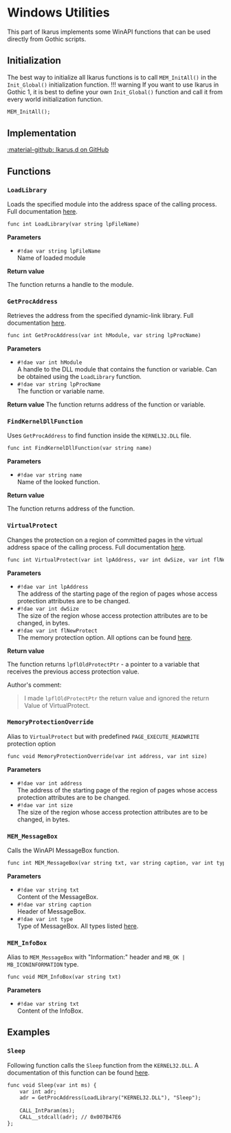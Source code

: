 # Windows Utilities
This part of Ikarus implements some WinAPI functions that can be used directly from Gothic scripts.

## Initialization
The best way to initialize all Ikarus functions is to call `MEM_InitAll()` in the `Init_Global()` initialization function. 
!!! warning
    If you want to use Ikarus in Gothic 1, it is best to define your own `Init_Global()` function and call it from every world initialization function.

```dae
MEM_InitAll();
```

## Implementation
[:material-github: Ikarus.d on GitHub](https://github.com/Lehona/Ikarus/blob/master/Ikarus.d#L1839)

## Functions

### `LoadLibrary`
Loads the specified module into the address space of the calling process. Full documentation [here](https://learn.microsoft.com/windows/win32/api/libloaderapi/nf-libloaderapi-loadlibrarya).
```dae
func int LoadLibrary(var string lpFileName)
```
**Parameters**

- `#!dae var string lpFileName`  
    Name of loaded module

**Return value**

The function returns a handle to the module.

### `GetProcAddress`
Retrieves the address from the specified dynamic-link library. Full documentation [here](https://learn.microsoft.com/windows/win32/api/libloaderapi/nf-libloaderapi-getprocaddress).
```dae
func int GetProcAddress(var int hModule, var string lpProcName)
```
**Parameters**

- `#!dae var int hModule`  
    A handle to the DLL module that contains the function or variable. Can be obtained using the `LoadLibrary` function.
- `#!dae var string lpProcName`  
    The function or variable name.

**Return value**
The function returns address of the function or variable.

### `FindKernelDllFunction`
Uses `GetProcAddress` to find function inside the `KERNEL32.DLL` file.
```dae
func int FindKernelDllFunction(var string name)
```
**Parameters**

- `#!dae var string name`  
    Name of the looked function.

**Return value**

The function returns address of the function.

### `VirtualProtect`
Changes the protection on a region of committed pages in the virtual address space of the calling process. Full documentation [here](https://learn.microsoft.com/windows/win32/api/memoryapi/nf-memoryapi-virtualprotect).
```dae
func int VirtualProtect(var int lpAddress, var int dwSize, var int flNewProtect)
```
**Parameters**

- `#!dae var int lpAddress`  
    The address of the starting page of the region of pages whose access protection attributes are to be changed.
- `#!dae var int dwSize`  
    The size of the region whose access protection attributes are to be changed, in bytes.
- `#!dae var int flNewProtect`  
    The memory protection option. All options can be found [here](https://github.com/Lehona/Ikarus/blob/master/Ikarus.d#L1908).

**Return value**

The function returns `lpflOldProtectPtr` - a pointer to a variable that receives the previous access protection value.

Author's comment:
> I made `lpflOldProtectPtr` the return value and ignored the return Value of VirtualProtect.

### `MemoryProtectionOverride`
Alias to `VirtualProtect` but with predefined `PAGE_EXECUTE_READWRITE` protection option
```dae
func void MemoryProtectionOverride(var int address, var int size)
```
**Parameters**

- `#!dae var int address`  
    The address of the starting page of the region of pages whose access protection attributes are to be changed.
- `#!dae var int size`  
    The size of the region whose access protection attributes are to be changed, in bytes.

### `MEM_MessageBox`
Calls the WinAPI MessageBox function.
```dae
func int MEM_MessageBox(var string txt, var string caption, var int type)
```
**Parameters**

- `#!dae var string txt`  
    Content of the MessageBox.
- `#!dae var string caption`  
    Header of MessageBox.
- `#!dae var int type`  
    Type of MessageBox. All types listed [here](https://github.com/Lehona/Ikarus/blob/master/Ikarus.d#L1957).

### `MEM_InfoBox`
Alias to `MEM_MessageBox` with "Information:" header and `MB_OK | MB_ICONINFORMATION` type.
```dae
func void MEM_InfoBox(var string txt)
```
**Parameters**

- `#!dae var string txt`  
    Content of the InfoBox.

## Examples

### `Sleep`
Following function calls the `Sleep` function from the `KERNEL32.DLL`.
A documentation of this function can be found [here](https://learn.microsoft.com/windows/win32/api/synchapi/nf-synchapi-sleep).
```dae
func void Sleep(var int ms) {
    var int adr;
    adr = GetProcAddress(LoadLibrary("KERNEL32.DLL"), "Sleep");
    
    CALL_IntParam(ms);
    CALL__stdcall(adr); // 0x007B47E6
};
```